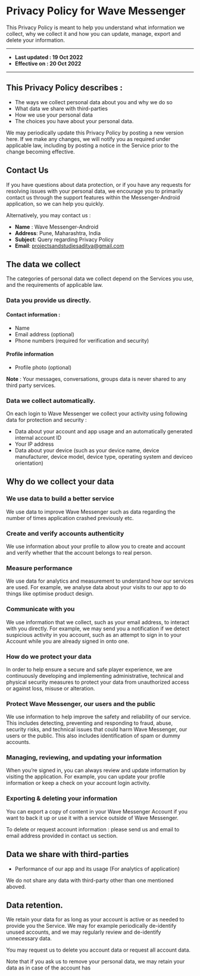 # Privacy Policy for Wave Messenger

This Privacy Policy is meant to help you understand what information we collect, why we collect it and how you can update, manage, export and delete your information.

---
-  **Last updated : 19 Oct 2022**
-  **Effective on : 20 Oct 2022**

---
## This Privacy Policy describes :

- The ways we collect personal data about you and why we do so
- What data we share with third-parties
- How we use your personal data
- The choices you have about your personal data.


We may periodically update this Privacy Policy by posting a new version here. 
If we make any changes, we will notify you as required under applicable law, 
including by posting a notice in the Service prior to the change becoming effective.

## Contact Us

If you have questions about data protection, or if you have any requests for resolving issues 
with your personal data, we encourage you to primarily contact us through the support features within the Messenger-Android application, so we can help you quickly. 

Alternatively, you may contact us :

- **Name** : Wave Messenger-Android
- **Address**: Pune, Maharashtra, India
- **Subject**: Query regarding Privacy Policy
- **Email**: projectsandstudiesaditya@gmail.com

## The data we collect

The categories of personal data we collect depend on the Services you use, and the requirements of applicable law.

### Data you provide us directly.

#### Contact information :
  - Name
  - Email address (optional)
  - Phone numbers (required for verification and security)

#### Profile information 
  - Profile photo (optional)

**Note** : Your messages, conversations, groups data is never shared to any third party services.

### Data we collect automatically.

On each login to Wave Messenger we collect your activity using following data for protection and security :

  - Data about your account and app usage and an automatically generated internal account ID
  - Your IP address 
  - Data about your device (such as your device name, device manufacturer, device model, device type, operating system and deviceo orientation)

## Why do we collect your data

### We use data to build a better service

We use data to improve Wave Messenger such as data regarding 
the number of times application crashed previously etc.

### Create and verify accounts authenticity

We use information about your profile to allow you to create and account and
verify whether that the account belongs to real person.

### Measure performance

We use data for analytics and measurement to understand how our services are used. 
For example, we analyse data about your visits to our app to do things like optimise product design.

### Communicate with you

We use information that we collect, such as your email address, to interact with you directly. 
For example, we may send you a notification if we detect suspicious activity in you account, such as an attempt to sign in to your Account while you are
already signed in onto one.

### How do we protect your data

In order to help ensure a secure and safe player experience, we are continuously developing and implementing administrative, 
technical and physical security measures to protect your data from unauthorized access or against loss, misuse or alteration.

### Protect Wave Messenger, our users and the public

We use information to help improve the safety and reliability of our service. This includes detecting, preventing and responding to fraud, abuse, 
security risks, and technical issues that could harm Wave Messenger, our users or the public. This also includes identification of spam or dummy accounts.

### Managing, reviewing, and updating your information

When you’re signed in, you can always review and update information by visiting the application. For example,
you can update your profile information or keep a check on your account login activity.

### Exporting & deleting your information

You can export a copy of content in your Wave Messenger Account if you want to back it up or use it with a service outside of Wave Messenger.

To delete or request account information : please send us and email to email address provided in contact us section.


## Data we share with third-parties

- Performance of our app and its usage (For analytics of application)

We do not share any data with third-party other than one mentioned aboved. 


## Data retention.

We retain your data for as long as your account is active or as needed to provide you the Service. 
We may for example periodically de-identify unused accounts, and we may regularly review and de-identify unnecessary data.

You may request us to delete you account data or request all account data.

Note that if you ask us to remove your personal data, we may retain your data as in case of the account has 
